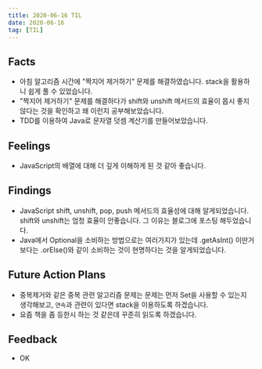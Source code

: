 ```yaml
---
title: 2020-06-16 TIL
date: 2020-06-16
tag: [TIL]
---
```


## Facts

- 아침 알고리즘 시간에 "짝지어 제거하기" 문제를 해결하였습니다. stack을 활용하니 쉽게 풀 수 있었습니다.
- "짝지어 제거하기" 문제를 해결하다가 shift와 unshift 메서드의 효율이 몹시 좋지 않다는 것을 확인하고 왜 이런지 공부해보았습니다.
- TDD를 이용하여 Java로 문자열 덧셈 계산기를 만들어보았습니다.

## Feelings

- JavaScript의 배열에 대해 더 깊게 이해하게 된 것 같아 좋습니다.

## Findings

- JavaScript shift, unshift, pop, push 메서드의 효율성에 대해 알게되었습니다. shift와 unshift는 엄청 효율이 안좋습니다. 그 이유는 블로그에 포스팅 해두었습니다.
- Java에서 Optional을 소비하는 방법으로는 여러가지가 있는데 .getAsInt() 이딴거 보다는 .orElse()와 같이 소비하는 것이 현명하다는 것을 알게되었습니다.

## Future Action Plans

- 중복제거와 같은 중복 관련 알고리즘 문제는 문제는 먼저 Set을 사용할 수 있는지 생각해보고, `연속`과 관련이 있다면 stack을 이용하도록 하겠습니다.
- 요즘 책을 좀 등한시 하는 것 같은데 꾸준히 읽도록 하겠습니다.

## Feedback

- OK
